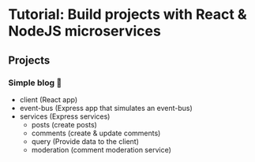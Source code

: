 # Tutorial: Build projects with React & NodeJS microservices

## Projects

### Simple blog :bookmark:
   - client (React app)
   - event-bus (Express app that simulates an event-bus) 
   - services (Express services)
     - posts (create posts)
     - comments (create & update comments)
     - query (Provide data to the client)
     - moderation (comment moderation service)
  
